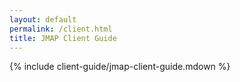 ```yaml
---
layout: default
permalink: /client.html
title: JMAP Client Guide
---
```


{% include client-guide/jmap-client-guide.mdown %}
